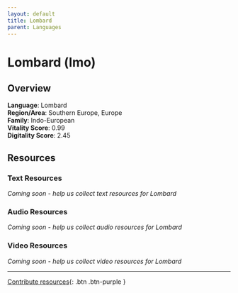 ```yaml
---
layout: default
title: Lombard
parent: Languages
---
```


# Lombard (lmo)

## Overview

**Language**: Lombard  
**Region/Area**: Southern Europe, Europe  
**Family**: Indo-European  
**Vitality Score**: 0.99  
**Digitality Score**: 2.45  

## Resources

### Text Resources
*Coming soon - help us collect text resources for Lombard*

### Audio Resources
*Coming soon - help us collect audio resources for Lombard*

### Video Resources
*Coming soon - help us collect video resources for Lombard*

---

[Contribute resources](https://fairtrain.github.io/){: .btn .btn-purple }
